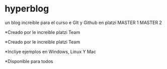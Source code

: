 # hyperblog
un blog increible para el curso e GIt y Github en platzi
MASTER 1
MASTER 2




*Creado por le increible platzi Team
 

*Creado por le increible platzi Team


*Incliye ejemplos en Windows, Linux Y Mac


*Disponible para todos
